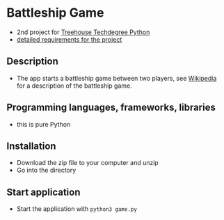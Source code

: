 # Battleship Game
- 2nd project for [Treehouse Techdegree Python](https://teamtreehouse.com/techdegree/python-web-development)
- [detailed requirements for the project](docs/assignment.md)

## Description
- The app starts a battleship game between two players, see
[Wikipedia](https://en.wikipedia.org/wiki/Battleship_(game)#Description) for a description of the battleship game.

## Programming languages, frameworks, libraries
- this is pure Python

## Installation
- Download the zip file to your computer and unzip
- Go into the directory

## Start application
- Start the application with `python3 game.py`

